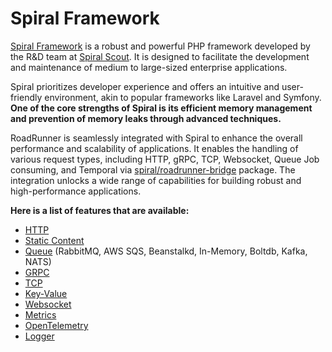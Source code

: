 # Spiral Framework

[Spiral Framework](https://spiral.dev) is a robust and powerful PHP framework developed by the R&D team
at [Spiral Scout](https://spiralscout.com/). It is designed to facilitate the development and maintenance of medium to
large-sized enterprise applications. 

Spiral prioritizes developer experience and offers an intuitive and user-friendly environment, akin to popular 
frameworks like Laravel and Symfony. **One of the core strengths of Spiral is its efficient memory management and 
prevention of memory leaks through advanced techniques.**

RoadRunner is seamlessly integrated with Spiral to enhance the overall performance and scalability of applications. It 
enables the handling of various request types, including HTTP, gRPC, TCP, Websocket, Queue Job consuming, and Temporal 
via [spiral/roadrunner-bridge](https://github.com/spiral/roadrunner-bridge) package. The integration unlocks a wide 
range of capabilities for building robust and high-performance applications. 

**Here is a list of features that are available:**

- [HTTP](https://spiral.dev/docs/http-configuration)
- [Static Content](https://spiral.dev/docs/advanced-storage#local-server)
- [Queue](https://spiral.dev/docs/queue-roadrunner) (RabbitMQ, AWS SQS, Beanstalkd, In-Memory, Boltdb, Kafka, NATS)
- [GRPC](https://spiral.dev/docs/grpc-configuration)
- [TCP](https://github.com/spiral/roadrunner-bridge)
- [Key-Value](https://spiral.dev/docs/basics-cache)
- [Websocket](https://spiral.dev/docs/websockets-configuration)
- [Metrics](https://spiral.dev/docs/advanced-prometheus-metrics)
- [OpenTelemetry](https://spiral.dev/docs/advanced-telemetry)
- [Logger](https://spiral.dev/docs/basics-logging#roadrunner-handler)
